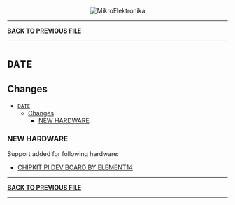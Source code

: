 <p align="center">
  <img src="http://www.mikroe.com/img/designs/beta/logo_small.png?raw=true" alt="MikroElektronika"/>
</p>

---

**[BACK TO PREVIOUS FILE](../changelog.md)**

---

# `DATE`

## Changes

- [`DATE`](#date)
  - [Changes](#changes)
    - [NEW HARDWARE](#new-hardware)

### NEW HARDWARE

Support added for following hardware:

+ [CHIPKIT PI DEV BOARD BY ELEMENT14](https://www.microchip.com/en-us/development-tool/TCHIP020)

---

**[BACK TO PREVIOUS FILE](../changelog.md)**

---
